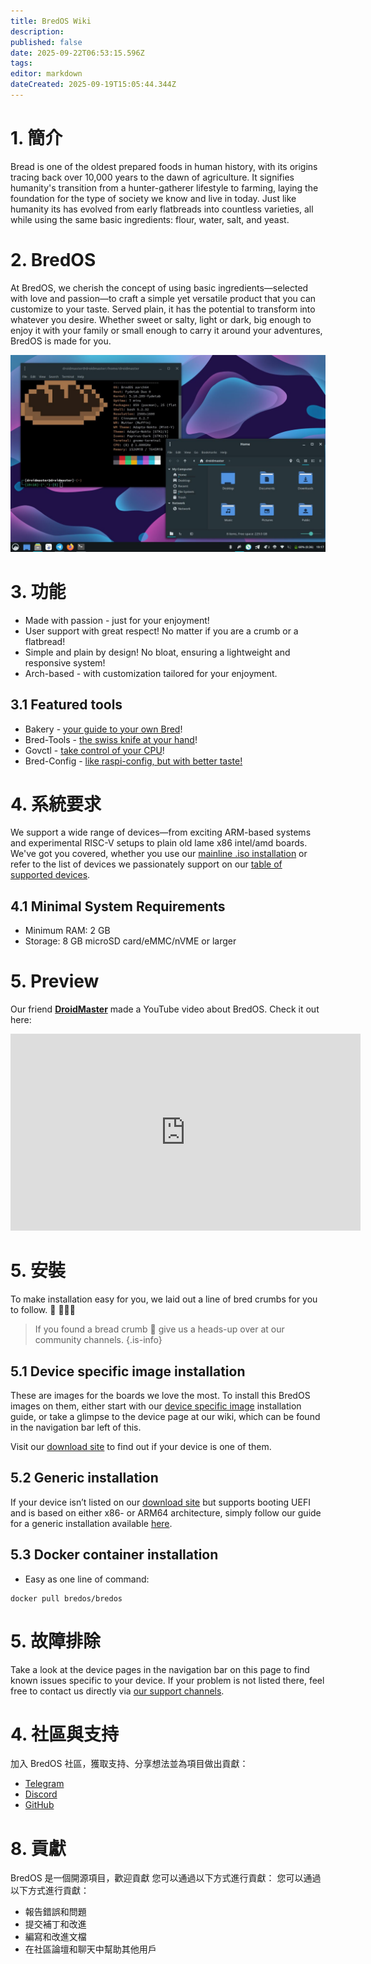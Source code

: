 ```yaml
---
title: BredOS Wiki
description:
published: false
date: 2025-09-22T06:53:15.596Z
tags:
editor: markdown
dateCreated: 2025-09-19T15:05:44.344Z
---
```


# 1. 簡介

Bread is one of the oldest prepared foods in human history, with its origins tracing back over 10,000 years to the dawn of agriculture. It signifies humanity's transition from a hunter-gatherer lifestyle to farming, laying the foundation for the type of society we know and live in today. Just like humanity its has evolved from early flatbreads into countless varieties, all while using the same basic ingredients: flour, water, salt, and yeast.

# 2. BredOS

At BredOS, we cherish the concept of using basic ingredients—selected with love and passion—to craft a simple yet versatile product that you can customize to your taste. Served plain, it has the potential to transform into whatever you desire. Whether sweet or salty, light or dark, big enough to enjoy it with your family or small enough to carry it around your adventures, BredOS is made for you.

![](https://github.com/LinuxDroidMaster/Fydetab-Duo-DroidMaster-wiki/raw/main/Images/Linux/BredOS/preview.jpg)

# 3. 功能

- Made with passion - just for your enjoyment!
- User support with great respect! No matter if you are a crumb or a flatbread!
- Simple and plain by design! No bloat, ensuring a lightweight and responsive system!
- Arch-based - with customization tailored for your enjoyment.

## 3.1 Featured tools

- Bakery - [your guide to your own Bred](/install/first-setup)!
- Bred-Tools - [the swiss knife at your hand](/Tools)!
- Govctl - [take control of your CPU](/how-to/govctl)!
- Bred-Config - [like raspi-config, but with better taste!](/bredos-config)

# 4. 系統要求

We support a wide range of devices—from exciting ARM-based systems and experimental RISC-V setups to plain old lame x86 intel/amd boards. We've got you covered, whether you use our [mainline .iso installation](/install/Installation-with-ISO) or refer to the list of devices we passionately support on our [table of supported devices](/table-of-supported-devices).

## 4.1 Minimal System Requirements

- Minimum RAM: 2 GB
- Storage: 8 GB microSD card/eMMC/nVME or larger

# 5. Preview

Our friend [**DroidMaster**](https://www.youtube.com/@LinuxDroidMaster) made a YouTube video about BredOS. Check it out here:

<iframe width="560" height="315" src="https://www.youtube-nocookie.com/embed/eoLE27xdtu4?si=ai-0QqLNyCYfTKfA" title="YouTube video player" frameborder="0" allow="accelerometer; autoplay; clipboard-write; encrypted-media; gyroscope; picture-in-picture; web-share" referrerpolicy="strict-origin-when-cross-origin" allowfullscreen></iframe>

# 5. 安裝

To make installation easy for you, we laid out a line of bred crumbs for you to follow. 🍞 🔸🔸🔸

> If you found a bread crumb 🔸 give us a heads-up over at our community channels.
> {.is-info}

## 5.1 Device specific image installation

These are images for the boards we love the most. To install this BredOS images on them, either start with our [device specific image](/install/device-specific-image) installation guide, or take a glimpse to the device page at our wiki, which can be found in the navigation bar left of this.

Visit our [download site](https://bredos.org/download.html) to find out if your device is one of them.

## 5.2 Generic installation

If your device isn’t listed on our [download site](https://bredos.org/download.html) but supports booting UEFI and is based on either x86- or ARM64 architecture, simply follow our guide for a generic installation available [here](/install/Installation-with-ISO).

## 5.3 Docker container installation

- Easy as one line of command:

```
docker pull bredos/bredos
```

# 5. 故障排除

Take a look at the device pages in the navigation bar on this page to find known issues specific to your device. If your problem is not listed there, feel free to contact us directly via [our support channels](#h-7-community-and-support).

# 4. 社區與支持

加入 BredOS 社區，獲取支持、分享想法並為項目做出貢獻：

- [Telegram](https://t.me/bredoslinux)
- [Discord](https://discord.gg/jwhxuyKXaa)
- [GitHub](http://github.com/BredOS)

# 8. 貢獻

BredOS 是一個開源項目，歡迎貢獻 您可以通過以下方式進行貢獻： 您可以通過以下方式進行貢獻：

- 報告錯誤和問題
- 提交補丁和改進
- 編寫和改進文檔
- 在社區論壇和聊天中幫助其他用戶